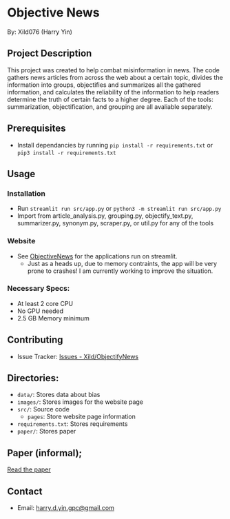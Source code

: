 # Objective News
By: Xild076 (Harry Yin)

## Project Description
This project was created to help combat misinformation in news. The code gathers news articles from across the web about a certain topic, divides the information into groups, objectifies and summarizes all the gathered information, and calculates the reliability of the information to help readers determine the truth of certain facts to a higher degree. Each of the tools: summarization, objectification, and grouping are all avaliable separately.

## Prerequisites
- Install dependancies by running `pip install -r requirements.txt` or `pip3 install -r requirements.txt`

## Usage
### Installation
- Run `streamlit run src/app.py` or `python3 -m streamlit run src/app.py`
- Import from article_analysis.py, grouping.py, objectify_text.py, summarizer.py, synonym.py, scraper.py, or util.py for any of the tools
### Website
- See [ObjectiveNews](objectivenews.streamlit.app) for the applications run on streamlit.
    - Just as a heads up, due to memory contraints, the app will be very prone to crashes! I am currently working to improve the situation.
### Necessary Specs:
- At least 2 core CPU
- No GPU needed
- 2.5 GB Memory minimum

## Contributing
- Issue Tracker: [Issues - Xild/ObjectifyNews](https://github.com/Xild076/ObjectiveNews/issues)

## Directories:
- `data/`: Stores data about bias
- `images/`: Stores images for the website page
- `src/`: Source code
    - `pages`: Store website page information
- `requirements.txt`: Stores requirements
- `paper/`: Stores paper

## Paper (informal);
[Read the paper](./paper/paper.md)

## Contact
- Email: harry.d.yin.gpc@gmail.com
